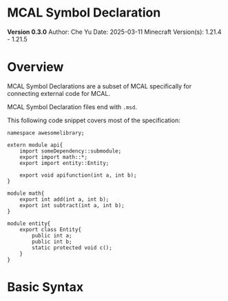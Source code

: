 MCAL Symbol Declaration
====

**Version 0.3.0**
Author: Che Yu
Date: 2025-03-11
Minecraft Version(s): 1.21.4 - 1.21.5

# Overview

MCAL Symbol Declarations are a subset of MCAL specifically for connecting external code for MCAL.

MCAL Symbol Declaration files end with `.msd`.

This following code snippet covers most of the specification:
```msd
namespace awesomelibrary;

extern module api{
    import someDependency::submodule;
    export import math::*;
    export import entity::Entity;

    export void apifunction(int a, int b);
}

module math{
    export int add(int a, int b);
    export int subtract(int a, int b);
}

module entity{
    export class Entity{
        public int a;
        public int b;
        static protected void c();
    }
}
```

# Basic Syntax

